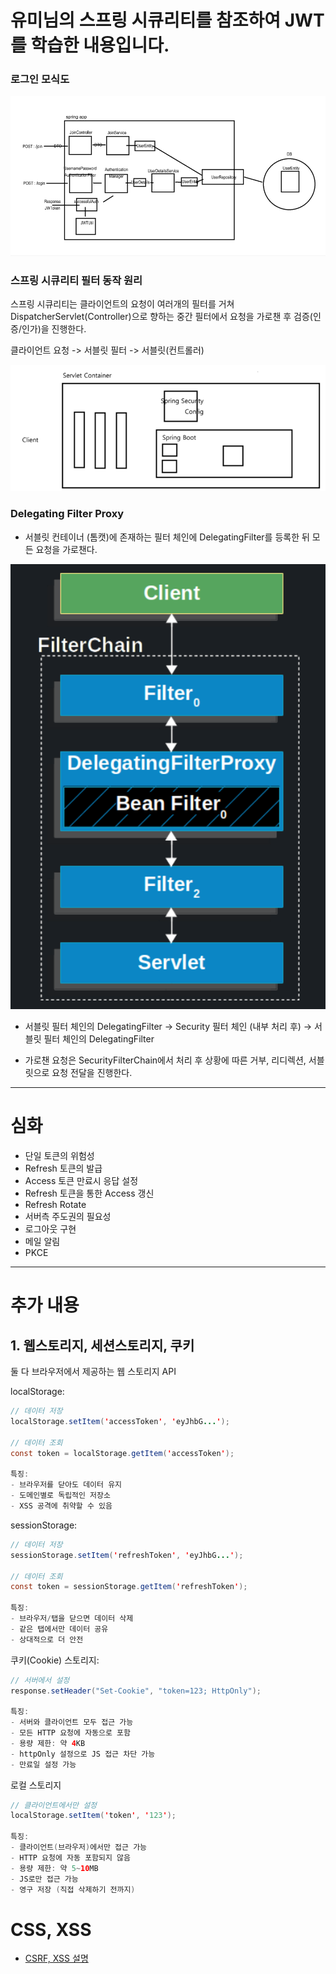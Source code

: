 # 유미님의 스프링 시큐리티를 참조하여 JWT를 학습한 내용입니다.


### 로그인 모식도
![img.png](static/img.png)

### 스프링 시큐리티 필터 동작 원리
스프링 시큐리티는 클라이언트의 요청이 여러개의 필터를 거쳐 DispatcherServlet(Controller)으로 향하는 중간 필터에서 요청을 가로챈 후 검증(인증/인가)을 진행한다.

클라이언트 요청 -> 서블릿 필터 -> 서블릿(컨트롤러)

![img_1.png](static/img_1.png)


### Delegating Filter Proxy
- 서블릿 컨테이너 (톰캣)에 존재하는 필터 체인에 DelegatingFilter를 등록한 뒤 모든 요청을 가로챈다.

![image2.jpg](static/image2.jpg)


- 서블릿 필터 체인의 DelegatingFilter → Security 필터 체인 (내부 처리 후) → 서블릿 필터 체인의 DelegatingFilter

- 가로챈 요청은 SecurityFilterChain에서 처리 후 상황에 따른 거부, 리디렉션, 서블릿으로 요청 전달을 진행한다.


----
# 심화

- 단일 토큰의 위험성
- Refresh 토큰의 발급
- Access 토큰 만료시 응답 설정
- Refresh 토큰을 통한 Access 갱신
- Refresh Rotate
- 서버측 주도권의 필요성
- 로그아웃 구현
- 메일 알림
- PKCE



---
# 추가 내용 

## 1. 웹스토리지, 세션스토리지, 쿠키

둘 다 브라우저에서 제공하는 웹 스토리지 API
 
localStorage:
```java
// 데이터 저장
localStorage.setItem('accessToken', 'eyJhbG...');

// 데이터 조회
const token = localStorage.getItem('accessToken');

특징:
- 브라우저를 닫아도 데이터 유지
- 도메인별로 독립적인 저장소
- XSS 공격에 취약할 수 있음
```

sessionStorage:
```java
// 데이터 저장
sessionStorage.setItem('refreshToken', 'eyJhbG...');

// 데이터 조회
const token = sessionStorage.getItem('refreshToken');

특징:
- 브라우저/탭을 닫으면 데이터 삭제
- 같은 탭에서만 데이터 공유
- 상대적으로 더 안전
```

쿠키(Cookie) 스토리지:

```java
// 서버에서 설정
response.setHeader("Set-Cookie", "token=123; HttpOnly");

특징:
- 서버와 클라이언트 모두 접근 가능
- 모든 HTTP 요청에 자동으로 포함
- 용량 제한: 약 4KB
- httpOnly 설정으로 JS 접근 차단 가능
- 만료일 설정 가능
```

로컬 스토리지
```java
// 클라이언트에서만 설정
localStorage.setItem('token', '123');

특징:
- 클라이언트(브라우저)에서만 접근 가능
- HTTP 요청에 자동 포함되지 않음
- 용량 제한: 약 5~10MB
- JS로만 접근 가능
- 영구 저장 (직접 삭제하기 전까지)
```

# CSS, XSS
- [CSRF, XSS 설명](https://github.com/PyeonMinjun/inflearn_Spring/commit/c18e7c01dda5caea3823743e365fef5082592269)